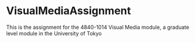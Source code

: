 # VisualMediaAssignment
This is the assignment for the 4840-1014 Visual Media module, a graduate level module in the University of Tokyo
